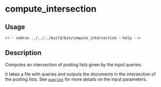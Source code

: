 # compute_intersection

## Usage

```
<!-- cmdrun ../../../build/bin/compute_intersection --help -->
```

## Description

Computes an intersection of posting lists given by the input queries.

It takes a file with queries and outputs the documents in the
intersection of the posting lists. See [`queries`](queries.html) for
more details on the input parameters.
